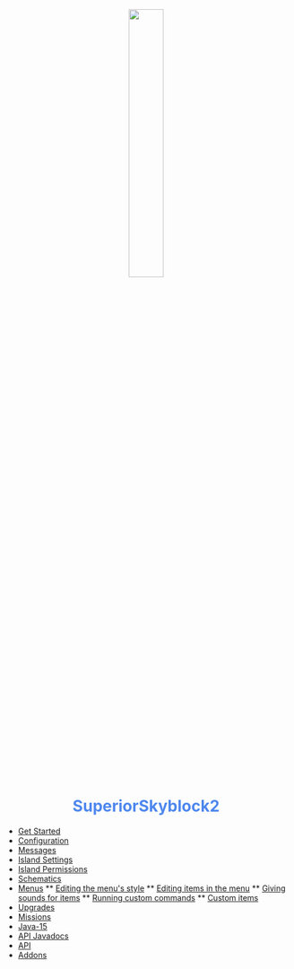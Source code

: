 <center>
  <a style="color: black; text-decoration: none;" href="/#/superiorskyblock/">
    <img src="./images/superiorskyblock-icon.png" width=35%>
    <h1 style="color: #4e87ee;">SuperiorSkyblock2</h1>
  </a>
</center>

* [Get Started](superiorskyblock/)
* [Configuration](superiorskyblock/configuration/)
* [Messages](superiorskyblock/messages/)
* [Island Settings](superiorskyblock/island-settings/)
* [Island Permissions](superiorskyblock/island-permissions/)
* [Schematics](superiorskyblock/schematics/)
* [Menus](superiorskyblock/menus/)
** [Editing the menu's style](superiorskyblock/menus/?id=editing-the-menu39s-style)
** [Editing items in the menu](superiorskyblock/menus/?id=editing-items-in-the-menu)
** [Giving sounds for items](superiorskyblock/menus/?id=giving-sounds-for-items)
** [Running custom commands](superiorskyblock/menus/?id=running-custom-commands)
** [Custom items](superiorskyblock/menus/?id=custom-menus)
* [Upgrades](superiorskyblock/upgrades/)
* [Missions](superiorskyblock/missions/)
* [Java-15](superiorskyblock/java-15/)
* [API Javadocs](https://bg-software.com/superiorskyblock/api/)
* [API](superiorskyblock/api/)
* [Addons](superiorskyblock/addons/)